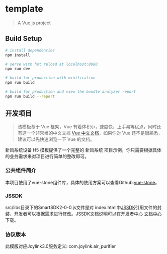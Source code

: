 # template

> A Vue.js project

## Build Setup

``` bash
# install dependencies
npm install

# serve with hot reload at localhost:8080
npm run dev

# build for production with minification
npm run build

# build for production and view the bundle analyzer report
npm run build --report
```

## 开发项目

> 该模板基于 Vue 框架，Vue 有着体积小，速度快，上手易等优点，同时还有这一个非常棒的中文文档 [Vue 中文文档](https://cn.vuejs.org/v2/guide/)，如果你对 Vue 还不是很熟悉，建议可以先快速浏览一下 Vue 的文档。

新风系统设备 H5 模板提供了一个完整的 新风系统 项目示例，你只需要根据具体的业务需求来对项目进行简单的整改即可。

### 公共组件简介

本项目使用了vue-stone组件库，具体的使用方案可以查看Github:[vue-stone](https://github.com/jd-smart-fe/vue-stone/)。

### JSSDK

src/libs目录下的SmartSDK2-0-0.js文件是对 index.html中[JSSDK](https://storage.jd.com/testsmartcloud/jdsmart-2.0.2-core.js)引用文件的封装，开发者可以根据需求进行修改。JSSDK文档说明可以在开发者中心 [文档中心](https://smartdev.jd.com/)下载。

### 协议版本

 此模版对应Joylink3.0服务定义: com.joylink.air_purifier
